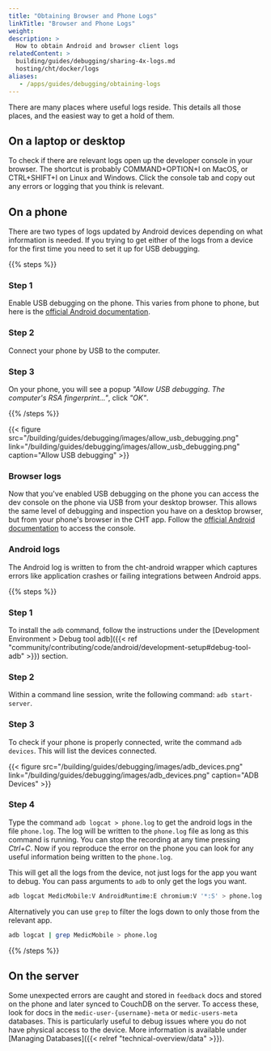 ```yaml
---
title: "Obtaining Browser and Phone Logs"
linkTitle: "Browser and Phone Logs"
weight:
description: >
  How to obtain Android and browser client logs
relatedContent: >
  building/guides/debugging/sharing-4x-logs.md
  hosting/cht/docker/logs
aliases:
   - /apps/guides/debugging/obtaining-logs
---
```


There are many places where useful logs reside. This details all those places, and the easiest way to get a hold of them.

## On a laptop or desktop

To check if there are relevant logs open up the developer console in your browser. The shortcut is probably COMMAND+OPTION+I on MacOS, or CTRL+SHIFT+I on Linux and Windows. Click the console tab and copy out any errors or logging that you think is relevant.

## On a phone

There are two types of logs updated by Android devices depending on what information is needed. If you trying to get either of the logs from a device for the first time you need to set it up for USB debugging.

{{% steps %}}

### Step 1

Enable USB debugging on the phone. This varies from phone to phone, but here is the [official Android documentation](https://developer.android.com/studio/debug/dev-options#enable).

### Step 2

Connect your phone by USB to the computer.

### Step 3

On your phone, you will see a popup _"Allow USB debugging. The computer's RSA fingerprint..."_, click _"OK"_.

{{% /steps %}}

{{< figure src="/building/guides/debugging/images/allow_usb_debugging.png" link="/building/guides/debugging/images/allow_usb_debugging.png" caption="Allow USB debugging" >}}

### Browser logs

Now that you've enabled USB debugging on the phone you can access the dev console on the phone via USB from your desktop browser. This allows the same level of debugging and inspection you have on a desktop browser, but from your phone's browser in the CHT app. Follow the [official Android documentation](https://developer.chrome.com/docs/devtools/remote-debugging/webviews/#open_a_webview_in_devtools) to access the console.

### Android logs

The Android log is written to from the cht-android wrapper which captures errors like application crashes or failing integrations between Android apps.

{{% steps %}}

### Step 1

To install the `adb` command, follow the instructions under the [Development Environment > Debug tool adb]({{< ref "community/contributing/code/android/development-setup#debug-tool-adb" >}}) section.

### Step 2

Within a command line session, write the following command: `adb start-server`.

### Step 3

To check if your phone is properly connected, write the command `adb devices`. This will list the devices connected.

{{< figure src="/building/guides/debugging/images/adb_devices.png" link="/building/guides/debugging/images/adb_devices.png" caption="ADB Devices" >}}

### Step 4

Type the command `adb logcat > phone.log` to get the android logs in the file `phone.log`. The log will be written to the `phone.log` file as long as this command is running. You can stop the recording at any time pressing _Ctrl+C_. Now if you reproduce the error on the phone you can look for any useful information being written to the `phone.log`.

This will get all the logs from the device, not just logs for the app you want to debug. You can pass arguments to `adb` to only get the logs you want.

```sh
adb logcat MedicMobile:V AndroidRuntime:E chromium:V '*:S' > phone.log
```

Alternatively you can use `grep` to filter the logs down to only those from the relevant app.

```sh
adb logcat | grep MedicMobile > phone.log
```

{{% /steps %}}

## On the server

Some unexpected errors are caught and stored in `feedback` docs and stored on the phone and later synced to CouchDB on the server. To access these, look for docs in the `medic-user-{username}-meta` or `medic-users-meta` databases. This is particularly useful to debug issues where you do not have physical access to the device. More information is available under [Managing Databases]({{< relref "technical-overview/data" >}}).
